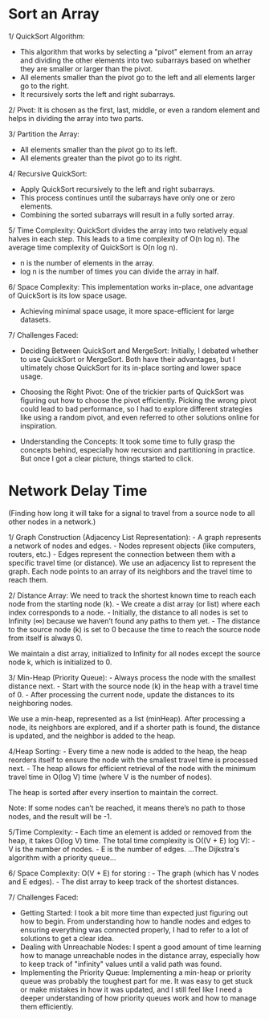 # Sort an Array

1/ QuickSort Algorithm: 
 - This algorithm that works by selecting a "pivot" element from an array and dividing the other elements into two subarrays
based on whether they are smaller or larger than the pivot.
 - All elements smaller than the pivot go to the left and all elements larger go to the right.
  - It recursively sorts the left and right subarrays.

2/ Pivot:
It is chosen as the first, last, middle, or even a random element and helps in dividing the array into two parts.

3/ Partition the Array: 
- All elements smaller than the pivot go to its left.
- All elements greater than the pivot go to its right.

4/ Recursive QuickSort:

- Apply QuickSort recursively to the left and right subarrays.
- This process continues until the subarrays have only one or zero elements.
- Combining the sorted subarrays will result in a fully sorted array.

5/ Time Complexity:
QuickSort divides the array into two relatively equal halves in each step. This leads to a time complexity of O(n log n).
The average time complexity of QuickSort is O(n log n). 
  - n is the number of elements in the array.
  - log n is the number of times you can divide the array in half.

6/ Space Complexity:
This implementation works in-place, one advantage of QuickSort is its low space usage.
  - Achieving minimal space usage, it more space-efficient for large datasets.

7/ Challenges Faced:
- Deciding Between QuickSort and MergeSort: 
    Initially, I debated whether to use QuickSort or MergeSort. 
    Both have their advantages, but I ultimately chose QuickSort for its in-place sorting and lower space usage.

- Choosing the Right Pivot: 
    One of the trickier parts of QuickSort was figuring out how to choose the pivot efficiently. Picking the wrong pivot could lead to bad performance, so I had to explore different strategies like using a random pivot, and even referred to other solutions online for inspiration. 

- Understanding the Concepts: 
It took some time to fully grasp the concepts behind, especially how recursion and partitioning in practice. 
But once I got a clear picture, things started to click. 

# Network Delay Time
  (Finding how long it will take for a signal to travel from a source node to all other nodes in a network.)

1/ Graph Construction (Adjacency List Representation): 
    - A graph represents a network of nodes and edges. 
    - Nodes represent objects (like computers, routers, etc.) 
    - Edges represent the connection between them with a specific travel time (or distance).
We use an adjacency list to represent the graph. 
Each node points to an array of its neighbors and the travel time to reach them.


2/ Distance Array:
We need to track the shortest known time to reach each node from the starting node (k).
    - We create a dist array (or list) where each index corresponds to a node.
    - Initially, the distance to all nodes is set to Infinity (∞) because we haven’t found any paths to them yet.
    - The distance to the source node (k) is set to 0 because the time to reach the source node from itself is always 0.

We maintain a dist array, initialized to Infinity for all nodes except the source node k, which is initialized to 0.

3/ Min-Heap (Priority Queue):
    - Always process the node with the smallest distance next.
    - Start with the source node (k) in the heap with a travel time of 0.
    - After processing the current node, update the distances to its neighboring nodes.

We use a min-heap, represented as a list (minHeap).
After processing a node, its neighbors are explored, and if a shorter path is found, the distance is updated, and the neighbor is added to the heap.

4/Heap Sorting:
    - Every time a new node is added to the heap, the heap reorders itself to ensure the node with the smallest travel time is processed next.
    - The heap allows for efficient retrieval of the node with the minimum travel time in O(log V) time (where V is the number of nodes).

The heap is sorted after every insertion to maintain the correct.

Note: 
If some nodes can’t be reached, it means there’s no path to those nodes, and the result will be -1. 


5/Time Complexity:
    - Each time an element is added or removed from the heap, it takes O(log V) time.
The total time complexity is O((V + E) log V):
    - V is the number of nodes.
    - E is the number of edges.
...The Dijkstra's algorithm with a priority queue...

6/ Space Complexity:
O(V + E) for storing : 
    - The graph (which has V nodes and E edges).
    - The dist array to keep track of the shortest distances.

7/ Challenges Faced:
- Getting Started: 
    I took a bit more time than expected just figuring out how to begin. 
    From understanding how to handle nodes and edges to ensuring everything was connected properly, I had to refer to a lot of solutions to get a clear idea.
- Dealing with Unreachable Nodes: 
    I spent a good amount of time learning how to manage unreachable nodes in the distance array, especially how to keep track of "infinity" values until a valid path was found.
- Implementing the Priority Queue: 
    Implementing a min-heap or priority queue was probably the toughest part for me. It was easy to get stuck or make mistakes in how it was updated, and I still feel like I need a deeper understanding of how priority queues work and how to manage them efficiently.    
